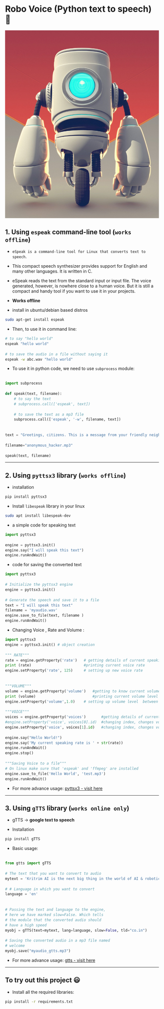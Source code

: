 # Robo Voice (Python text to speech) 🤖

![robo](./images/robo.jpg)

## 1. Using `espeak` command-line tool (`works offline`)

- `eSpeak is a command-line tool for Linux that converts text to speech`.

- This compact speech synthesizer provides support for English and many other languages. It is written in C.

- eSpeak reads the text from the standard input or input file. The voice generated, however, is nowhere close to a human voice. But it is still a compact and handy tool if you want to use it in your projects.

- **Works offline**

- install in ubuntu/debian based distros

```sh
sudo apt-get install espeak
```

- Then, to use it in command line:

```sh
# to say "hello world"
espeak "hello world"

# to save the audio in a file without saying it
espeak -w abc.wav "hello world"
```

- To use it in python code, we need to use `subprocess` module:

```python

import subprocess

def speak(text, filename):
    # to say the text
    # subprocess.call(['espeak', text]) 

    # to save the text as a mp3 file
    subprocess.call(['espeak', '-w', filename, text])


text = "Greetings, citizens. This is a message from your friendly neighborhood hacktivist. We have uncovered evidence that your government is attempting to use your country's reserves for their personal gains. This is unacceptable and we will not stand idly by while you are robbed of your rightful resources. We urge you to take action and demand transparency and accountability from your leaders. Together, we can fight against corruption and build a better future for all. Stay vigilant, stay united, and stay strong."

filename="anonymous_hacker.mp3"

speak(text, filename)
```

---

## 2. Using `pyttsx3` library (`works offline`)

- installation

```sh
pip install pyttsx3
```

- Install `libespeak` library in your linux

```sh
sudo apt install libespeak-dev
```

- a simple code for speaking text

```python
import pyttsx3

engine = pyttsx3.init()
engine.say("I will speak this text")
engine.runAndWait()

```

- code for saving the converted text

```python
import pyttsx3

# Initialize the pyttsx3 engine
engine = pyttsx3.init()

# Generate the speech and save it to a file
text = "I will speak this text"
filename = 'myaudio.wav'
engine.save_to_file(text, filename )
engine.runAndWait()

```

- Changing Voice , Rate and Volume :

```python
import pyttsx3
engine = pyttsx3.init() # object creation

""" RATE"""
rate = engine.getProperty('rate')   # getting details of current speaking rate
print (rate)                        #printing current voice rate
engine.setProperty('rate', 125)     # setting up new voice rate


"""VOLUME"""
volume = engine.getProperty('volume')   #getting to know current volume level (min=0 and max=1)
print (volume)                          #printing current volume level
engine.setProperty('volume',1.0)    # setting up volume level  between 0 and 1

"""VOICE"""
voices = engine.getProperty('voices')       #getting details of current voice
#engine.setProperty('voice', voices[0].id)  #changing index, changes voices. o for male
engine.setProperty('voice', voices[1].id)   #changing index, changes voices. 1 for female

engine.say("Hello World!")
engine.say('My current speaking rate is ' + str(rate))
engine.runAndWait()
engine.stop()

"""Saving Voice to a file"""
# On linux make sure that 'espeak' and 'ffmpeg' are installed
engine.save_to_file('Hello World', 'test.mp3')
engine.runAndWait()
```

- For more advance usage: [pyttsx3 - visit here](https://pypi.org/project/pyttsx3/)

---

## 3. Using `gTTS` library (`works online only`)

- gTTS -> **google text to speech**

- Installation

```sh
pip install gTTS
```

- Basic usage:

```python

from gtts import gTTS

# The text that you want to convert to audio
mytext = 'Kritrim AI is the next big thing in the world of AI & robotics.'

# # Language in which you want to convert
language = 'en'


# Passing the text and language to the engine,
# here we have marked slow=False. Which tells
# the module that the converted audio should
# have a high speed
myobj = gTTS(text=mytext, lang=language, slow=False, tld="co.in")

# Saving the converted audio in a mp3 file named
# welcome
myobj.save("myaudio_gtts.mp3") 

```

- For more advance usage: [gtts - visit here](https://gtts.readthedocs.io/en/latest/index.html)

---

## To try out this project 😃

- Install all the required libraries:

```sh
pip install -r requirements.txt
```